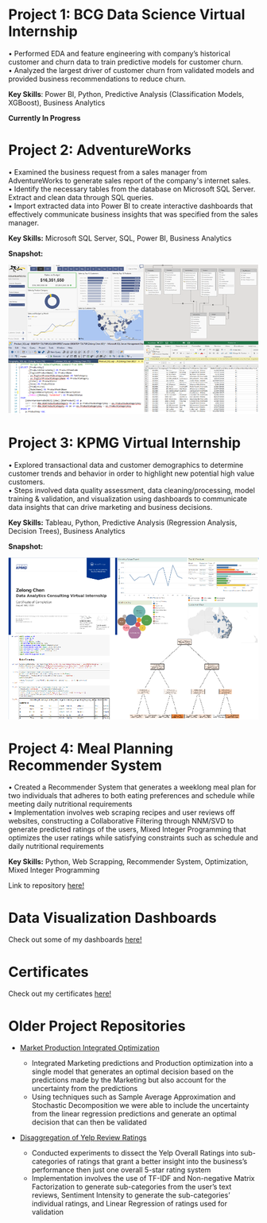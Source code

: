 # Project 1: BCG Data Science Virtual Internship

• Performed EDA and feature engineering with company’s historical customer and churn data to train predictive models for customer churn.  
• Analyzed the largest driver of customer churn from validated models and provided business recommendations to reduce churn.

**Key Skills**: Power BI, Python, Predictive Analysis (Classification Models, XGBoost), Business Analytics

**Currently In Progress**

# Project 2: AdventureWorks

• Examined the business request from a sales manager from AdventureWorks to generate sales report of the company's internet sales.  
• Identify the necessary tables from the database on Microsoft SQL Server. Extract and clean data through SQL queries.  
• Import extracted data into Power BI to create interactive dashboards that effectively communicate business insights that was specified from the sales manager.

**Key Skills:** Microsoft SQL Server, SQL, Power BI, Business Analytics  

**Snapshot:**  

[![name](/images/snapshot_adventureworks.png)](https://zelong-chen.github.io/AdventureWorks/)

# Project 3: KPMG Virtual Internship

• Explored transactional data and customer demographics to determine customer trends and behavior in order to highlight new potential high value customers.  
• Steps involved data quality assessment, data cleaning/processing, model training & validation, and visualization using dashboards to communicate data insights that can drive marketing and business decisions.

**Key Skills:** Tableau, Python, Predictive Analysis (Regression Analysis, Decision Trees), Business Analytics

**Snapshot:**  

[![name](/images/snapshot_kpmg.PNG)](https://github.com/Zelong-Chen/KPMG-Virtual-Internship)

# Project 4: Meal Planning Recommender System

• Created a Recommender System that generates a weeklong meal plan for two individuals that adheres to both eating preferences and schedule while meeting daily nutritional requirements  
• Implementation involves web scraping recipes and user reviews off websites, constructing a Collaborative Filtering through NNM/SVD to generate predicted ratings of the users, Mixed Integer Programming that optimizes the user ratings while satisfying constraints such as schedule and daily nutritional requirements

**Key Skills:** Python, Web Scrapping, Recommender System, Optimization, Mixed Integer Programming

Link to repository [here!](https://github.com/Zelong-Chen/Meal-Planning-Recommender-System)

# Data Visualization Dashboards
Check out some of my dashboards [here!]()

# Certificates

Check out my certificates [here!](https://zelong-chen.github.io/Certificates/)

# Older Project Repositories

- [Market Production Integrated Optimization](https://github.com/Zelong-Chen/Marketing-Production-Integrated-Optimization)
  - Integrated Marketing predictions and Production optimization into a single model that generates an optimal decision based on the predictions made by the Marketing but also account for the uncertainty from the predictions
  - Using techniques such as Sample Average Approximation and Stochastic Decomposition we were able to include the uncertainty from the linear regression predictions and generate an optimal decision that can then be validated

- [Disaggregation of Yelp Review Ratings](https://github.com/Zelong-Chen/Disaggregation-of-Yelp-Review-Ratings)
  - Conducted experiments to dissect the Yelp Overall Ratings into sub-categories of ratings that grant a better insight into the business’s performance then just one overall 5-star rating system
  - Implementation involves the use of TF-IDF and Non-negative Matrix Factorization to generate sub-categories from the user’s text reviews, Sentiment Intensity to generate the sub-categories’ individual ratings, and Linear Regression of ratings used for validation

